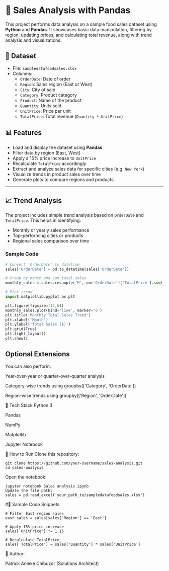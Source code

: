 # 🧾 Sales Analysis with Pandas

This project performs data analysis on a sample food sales dataset using **Python** and **Pandas**. It showcases basic data manipulation, filtering by region, updating prices, and calculating total revenue, along with trend analysis and visualizations.

## 📂 Dataset

- File: `sampledatafoodsales.xlsx`
- Columns:
  - `OrderDate`: Date of order
  - `Region`: Sales region (East or West)
  - `City`: City of sale
  - `Category`: Product category
  - `Product`: Name of the product
  - `Quantity`: Units sold
  - `UnitPrice`: Price per unit
  - `TotalPrice`: Total revenue (`Quantity * UnitPrice`)

## 📊 Features

- Load and display the dataset using **Pandas**
- Filter data by region (East, West)
- Apply a 15% price increase to `UnitPrice`
- Recalculate `TotalPrice` accordingly
- Extract and analyze sales data for specific cities (e.g. `New York`)
- Visualize trends in product sales over time
- Generate plots to compare regions and products

---

## 📈 Trend Analysis

The project includes simple trend analysis based on `OrderDate` and `TotalPrice`. This helps in identifying:
- Monthly or yearly sales performance
- Top-performing cities or products
- Regional sales comparison over time

### Sample Code

```python
# Convert 'OrderDate' to datetime
sales['OrderDate'] = pd.to_datetime(sales['OrderDate'])

# Group by month and sum total sales
monthly_sales = sales.resample('M', on='OrderDate')['TotalPrice'].sum()

# Plot trend
import matplotlib.pyplot as plt

plt.figure(figsize=(12,6))
monthly_sales.plot(kind='line', marker='o')
plt.title('Monthly Total Sales Trend')
plt.xlabel('Month')
plt.ylabel('Total Sales ($)')
plt.grid(True)
plt.tight_layout()
plt.show();
```

## Optional Extensions
You can also perform:

Year-over-year or quarter-over-quarter analysis

Category-wise trends using groupby(['Category', 'OrderDate'])

Region-wise trends using groupby(['Region', 'OrderDate'])

🧪 Tech Stack
Python 3

Pandas

NumPy

Matplotlib

Jupyter Notebook

📌 How to Run
Clone this repository:

```
git clone https://github.com/your-username/sales-analysis.git
cd sales-analysis
```
Open the notebook:

```
jupyter notebook Sales analysis.ipynb
Update the file path:
sales = pd.read_excel('your_path_to/sampledatafoodsales.xlsx')
```
#📎 Sample Code Snippets
```
# Filter East region sales
east_sales = sales[sales['Region'] == 'East']

# Apply 15% price increase
sales['UnitPrice'] *= 1.15

# Recalculate TotalPrice
sales['TotalPrice'] = sales['Quantity'] * sales['UnitPrice']
```

📌 Author:

Patrick Anieke Chibuzor
(Solutions Architect)
